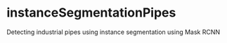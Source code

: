 # instanceSegmentationPipes
Detecting industrial pipes using instance segmentation using Mask RCNN 
